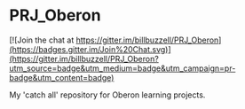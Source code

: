PRJ_Oberon
==========

[![Join the chat at https://gitter.im/billbuzzell/PRJ_Oberon](https://badges.gitter.im/Join%20Chat.svg)](https://gitter.im/billbuzzell/PRJ_Oberon?utm_source=badge&utm_medium=badge&utm_campaign=pr-badge&utm_content=badge)

My 'catch all' repository for Oberon learning projects.
